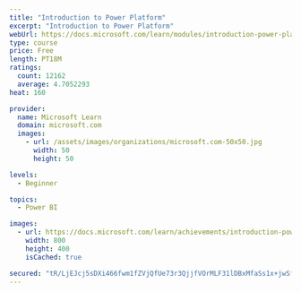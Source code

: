```yaml
---
title: "Introduction to Power Platform"
excerpt: "Introduction to Power Platform"
webUrl: https://docs.microsoft.com/learn/modules/introduction-power-platform/
type: course
price: Free
length: PT18M
ratings:
  count: 12162
  average: 4.7052293
heat: 160

provider:
  name: Microsoft Learn
  domain: microsoft.com
  images:
    - url: /assets/images/organizations/microsoft.com-50x50.jpg
      width: 50
      height: 50

levels:
  - Beginner

topics:
  - Power BI

images:
  - url: https://docs.microsoft.com/learn/achievements/introduction-power-platform-social.png
    width: 800
    height: 400
    isCached: true

secured: "tR/LjEJcj5sDXi466fwm1fZVjQfUe73r3QjjfVOrMLF31lDBxMfaSs1x+jwSfDknTRsxRHvaKeqV2RvXH4buL+nltzBd1k7g3wSSYyPHXUizkBUSoVYkzRq6TEoYJYQXcFQieBHqNk3L1mvBTUy/t+JdsdlXl+ku++GdT5fYGA54//ttbDSnof281iYw/ifKtOhTDg3YgKsW/PblRkoXrnVbU0oidBemgYv0Is+kfA1CZ/e35GPP3JUavo1UHeFzc47NFo4Pv5Wv/Ho8OILZ0AdOH3W7UYraXhF7r9TdIRoFkflhGHaFtiKIFnMZB0rqQGDW/JboaqHxwLNRbbkYlWRUDag+SZ2Z7a4Jr7eK1DBiNsRrPzhYSEFeeZ13O5s3eZZh7gV2tnFemyksakBO+E2ZVGo9Krn9dAtlfOdKFNU=;cMRmIfvINrZRNSGWiBT8bw=="
---
```


